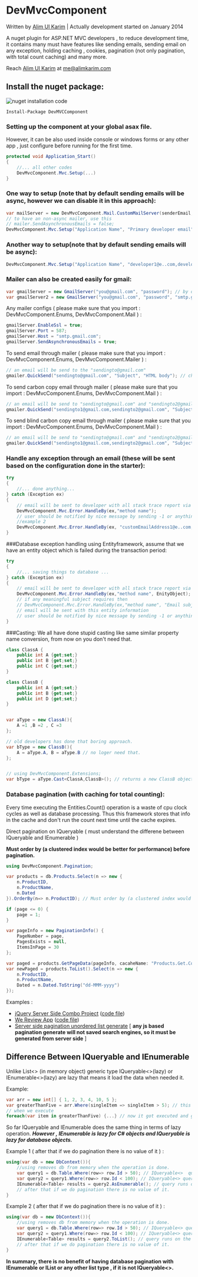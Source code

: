 # DevMvcComponent #

Written by [Alim Ul Karim](https://github.com/aukgit "Alim Ul Karim (Github account)") | Actually development started on January 2014

A nuget plugin for ASP.NET MVC developers , to reduce development time, it contains many must have features like sending emails, sending email on any exception, holding caching , cookies, pagination (not only pagination, with total count caching) and many more.

Reach [Alim Ul Karim](https://github.com/aukgit "Alim Ul Karim (Github account)") at [me@alimkarim.com](me@alimkarim.com "email alim ul karim")

## Install the nuget package:
![nuget installation code](https://raw.githubusercontent.com/aukgit/DevMVCComponent/001b38c94e354037c37e3eac3ee1603da4dd5cde/Images/nuget.png)

    Install-Package DevMVCComponent

### Setting up the component at your global asax file. 

However, it can be also used inside console or windows forms or any other app , just configure before running for the first time.

```csharp
protected void Application_Start()
{
    //... all other codes
    DevMvcComponent.Mvc.Setup(...)
}
```
   

### One way to setup (note that by default sending emails will be async, however we can disable it in this approach):

```csharp
var mailServer = new DevMvcComponent.Mail.CustomMailServer(senderEmail, senderPassword, hostName, senderPort, isSSL);
// to have an non-async mailer, use this
// mailer.SendAsynchronousEmails = false;
DevMvcComponent.Mvc.Setup("Application Name", "Primary developer email", System.Reflection.Assembly.GetExecutingAssembly(), mailServer);
```

### Another way to setup(note that by default sending emails will be async):

```csharp
DevMvcComponent.Mvc.Setup("Application Name", "developer1@e..com,developer2@em...com", System.Reflection.Assembly.GetExecutingAssembly(), senderEmail, senderPassword, hostName, senderPort, isSSL);
```

### Mailer can also be created easily for gmail:

```csharp
var gmailServer = new GmailServer("you@gmail.com", "password"); // by default port is 587 and SSL secure, make sure IMAP , pop3 are installed and less secured enabled.
var gmailServer2 = new GmailServer("you@gmail.com", "password", "smtp.gmail.com", 587); // change ports as well.
```

Any mailer configs ( please make sure that you import : DevMvcComponent.Enums, DevMvcComponent.Mail ) :

```csharp
gmailServer.EnableSsl = true;
gmailServer.Port = 587;
gmailServer.Host = "smtp.gmail.com";
gmailServer.SendAsynchronousEmails = true;
```

To send email through mailer ( please make sure that you import : DevMvcComponent.Enums, DevMvcComponent.Mailer ) :

```csharp    
// an email will be send to the "sendingto@gmail.com" 
gmailer.QuickSend("sendingto@gmail.com", "Subject", "HTML body"); // check out the overloads.
```

To send carbon copy email through mailer ( please make sure that you import : DevMvcComponent.Enums, DevMvcComponent.Mail ) :

```csharp    
// an email will be send to "sendingto@gmail.com" and "sendingto2@gmail.com" as a carbon-copy and async style.
gmailer.QuickSend("sendingto1@gmail.com,sendingto2@gmail.com", "Subject", "HTML body", MailingType.CarbonCopy, searchForCommas: true);
```

To send blind carbon copy email through mailer ( please make sure that you import : DevMvcComponent.Enums, DevMvcComponent.Mail ) :

```csharp    
// an email will be send to "sendingto@gmail.com" and "sendingto2@gmail.com" as a carbon-copy and async style.
gmailer.QuickSend("sendingto1@gmail.com,sendingto2@gmail.com", "Subject", "HTML body", MailingType.MailBlindCarbonCopy, searchForCommas: true);
```

### Handle any exception through an email (these will be sent based on the configuration done in the starter):

```csharp
try
{
    //... done anything...
} catch (Exception ex)
{
    // email will be sent to developer with all stack trace report via the mailer instanticated at the Setup();
    DevMvcComponent.Mvc.Error.HandleBy(ex,"method name");
    // user should be notified by nice message by sending -1 or anything else.
	//example 2
	DevMvcComponent.Mvc.Error.HandleBy(ex, "customEmailAddress1@e..com,customEmailAddress2@e..com"); // send error logs to those email addresses.
}
```

###Database exception handling using Entityframework, assume that we have an entity object which is failed during the transaction period:

```csharp
try
{
    //... saving things to database ...
} catch (Exception ex)
{
    // email will be sent to developer with all stack trace report via the mailer instanticated at the Setup();
    DevMvcComponent.Mvc.Error.HandleBy(ex,"method name", EnityObject);
    // if any meaningful subject requires then 
    // DevMvcComponent.Mvc.Error.HandleBy(ex,"method name", "Email subject " , EnityObject); 
    // email will be sent with this entity information 
    // user should be notified by nice message by sending -1 or anything else.
}
```

###Casting: We all have done stupid casting like same similar property name conversion, from now on you don't need that.

```csharp
class ClassA {
	public int A {get;set;}
	public int B {get;set;}
	public int C {get;set;}
}

class ClassB {
	public int A {get;set;}
	public int B {get;set;}
	public int D {get;set;}
}


var aType = new ClassA(){
	A =1 ,B =2 , C =3 
};

// old developers has done that boring approach.
var bType = new ClassB(){
	A = aType.A, B = aType.B // no loger need that.
};


// using DevMvcComponent.Extensions;
var bType = aType.Cast<ClassA,ClassB>(); // returns a new ClassB object having A = 1, B= 2; 

```

### Database pagination (with caching for total counting):

Every time executing the Entities.Count() operation is a waste of cpu clock cycles as well as database processing. Thus this framework stores that info in the cache and don't run the count next time until the cache expires.

Direct pagination on IQueryable ( must understand the differene between IQueryable and IEnumerable )

**Must order by (a clustered index would be better for performance) before pagination.**

```csharp
using DevMvcComponent.Pagination;

var products = db.Products.Select(n => new {
    n.ProductID,
    n.ProductName,
    n.Dated
}).OrderBy(n=> n.ProductID); // Must order by (a clustered index would be better for performance) before pagination.

if (page <= 0) {
    page = 1;
}

var pageInfo = new PaginationInfo() {
    PageNumber = page,
    PagesExists = null,
    ItemsInPage = 30
};

var paged = products.GetPageData(pageInfo, cacaheName: "Products.Get.Count");
var newPaged = products.ToList().Select(n => new {
    n.ProductID,
    n.ProductName,
    Dated = n.Dated.ToString("dd-MMM-yyyy")
});
```

Examples : 

- [jQuery Server Side Combo Project](http://bit.ly/1OnTnyW)   ([code file](http://bit.ly/1OnTquy "Code file for pagination"))  
- [We Review App](http://bit.ly/1OnTJFM)   ([code file](http://bit.ly/1OnTI4B "Code file for pagination"))  
- [Server side pagination unordered list generate](http://bit.ly/1CRFvfK "Server side HTML ul list for SEO optimization")  [ **any js based pagination generate will not saved search engines, so it must be generated from server side** ]

## Difference Between IQueryable and IEnumerable

Unlike List<> (in memory object) generic type IQueryable<>(lazy) or IEnumerable<>(lazy) are lazy that means it load the data when needed it.

Example:

```csharp
var arr = new int[] { 1, 2, 3, 4, 10, 5 };
var greaterThanFive = arr.Where(singleItem => singleItem > 5); // this doesn't get executed until it is needed. And it is an IEnumerable type of list right now.
// when we execute 
foreach(var item in greaterThanFive) {...} // now it got executed and give us emurated data. So far IQueryable and IEnumerable does the same thing.
```

So far IQueryable and IEnumerable does the same thing in terms of lazy operation.
***However , IEnumerable is lazy for C# objects and IQueryable is lazy for database objects.***

Example 1 ( after that if we do pagination there is no value of it ) :	

```csharp
using(var db = new DbContext()){
    //using removes db from memory when the operation is done.
    var query1 = db.Table.Where(row=> row.Id > 50); // IQueryable<>  query doesn't run yet.
    var query2 = query1.Where(row=> row.Id < 100); // IQueryable<> query doesn't run yet.
    IEnumerable<Table> results = query2.AsEnumerable(); // query runs on the database and now we get plain C# objects. "Select * from Table Where id > 50 AND id < 100;"
    // after that if we do pagination there is no value of it.
}
```

Example 2 ( after that if we do pagination there is no value of it ) :	

```csharp
using(var db = new DbContext()){
    //using removes db from memory when the operation is done.
    var query1 = db.Table.Where(row=> row.Id > 50); // IQueryable<> query doesn't run yet.
    var query2 = query1.Where(row=> row.Id < 100); // IQueryable<> query doesn't run yet.
    IEnumerable<Table> results = query2.ToList(); // query runs on the database and now we get plain C# objects. "Select * from Table Where id > 50 AND id < 100;"
    // after that if we do pagination there is no value of it.
}
```
**In summary, there is no benefit of having database pagination with IEnumerable or IList or any other list type , if it is not IQueryable<>.**
